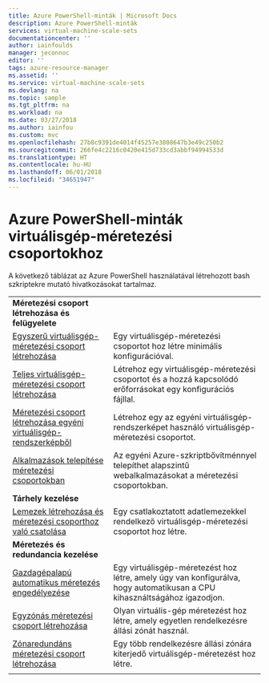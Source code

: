 ```yaml
---
title: Azure PowerShell-minták | Microsoft Docs
description: Azure PowerShell-minták
services: virtual-machine-scale-sets
documentationcenter: ''
author: iainfoulds
manager: jeconnoc
editor: ''
tags: azure-resource-manager
ms.assetid: ''
ms.service: virtual-machine-scale-sets
ms.devlang: na
ms.topic: sample
ms.tgt_pltfrm: na
ms.workload: na
ms.date: 03/27/2018
ms.author: iainfou
ms.custom: mvc
ms.openlocfilehash: 27b8c9391de4014f45257e3808647b3e49c250b2
ms.sourcegitcommit: 266fe4c2216c0420e415d733cd3abbf94994533d
ms.translationtype: HT
ms.contentlocale: hu-HU
ms.lasthandoff: 06/01/2018
ms.locfileid: "34651947"
---
```

# <a name="azure-powershell-samples-for-virtual-machine-scale-sets"></a>Azure PowerShell-minták virtuálisgép-méretezési csoportokhoz

A következő táblázat az Azure PowerShell használatával létrehozott bash szkriptekre mutató hivatkozásokat tartalmaz.

| | |
|---|---|
|**Méretezési csoport létrehozása és felügyelete**||
| [Egyszerű virtuálisgép-méretezési csoport létrehozása](scripts/powershell-sample-create-simple-scale-set.md?toc=%2fpowershell%2fazure%2ftoc.json) | Egy virtuálisgép-méretezési csoportot hoz létre minimális konfigurációval. |
| [Teljes virtuálisgép-méretezési csoport létrehozása](scripts/powershell-sample-create-complete-scale-set.md?toc=%2fpowershell%2fazure%2ftoc.json) | Létrehoz egy virtuálisgép-méretezési csoportot és a hozzá kapcsolódó erőforrásokat egy konfigurációs fájllal. |
| [Méretezési csoport létrehozása egyéni virtuálisgép-rendszerképből](scripts/powershell-sample-create-scale-set-from-custom-image.md?toc=%2fpowershell%2fmodule%2ftoc.json) | Létrehoz egy az egyéni virtuálisgép-rendszerképet használó virtuálisgép-méretezési csoportot. |
| [Alkalmazások telepítése méretezési csoportokban](scripts/powershell-sample-install-apps.md?toc=%2fpowershell%2fmodule%2ftoc.json) | Az egyéni Azure-szkriptbővítménnyel telepíthet alapszintű webalkalmazásokat a méretezési csoportokban. |
|**Tárhely kezelése**||
| [Lemezek létrehozása és méretezési csoporthoz való csatolása](scripts/powershell-sample-attach-disks.md?toc=%2fpowershell%2fmodule%2ftoc.json) | Egy csatlakoztatott adatlemezekkel rendelkező virtuálisgép-méretezési csoportot hoz létre. |
|**Méretezés és redundancia kezelése**||
| [Gazdagépalapú automatikus méretezés engedélyezése](scripts/powershell-sample-enable-autoscale.md?toc=%2fpowershell%2fazure%2ftoc.json) | Egy virtuálisgép-méretezést hoz létre, amely úgy van konfigurálva, hogy automatikusan a CPU kihasználtságához igazodjon. |
| [Egyzónás méretezési csoport létrehozása](scripts/powershell-sample-single-availability-zone-scale-set.md?toc=%2fpowershell%2fazure%2ftoc.json) | Olyan virtuális-gép méretezést hoz létre, amely egyetlen rendelkezésre állási zónát használ. |
| [Zónaredundáns méretezési csoport létrehozása](scripts/powershell-sample-zone-redundant-scale-set.md?toc=%2fpowershell%2fazure%2ftoc.json) | Egy több rendelkezésre állási zónára kiterjedő virtuálisgép-méretezést hoz létre. |
| | |